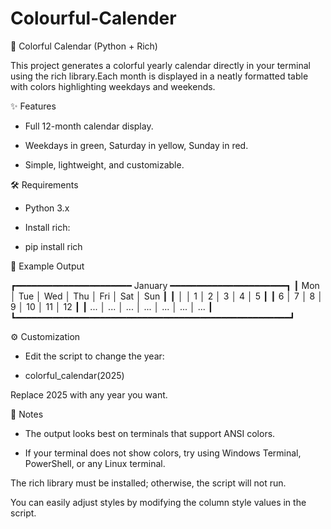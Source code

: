 # Colourful-Calender

📅 Colorful Calendar (Python + Rich)

This project generates a colorful yearly calendar directly in your terminal using the rich
 library.Each month is displayed in a neatly formatted table with colors highlighting weekdays and weekends.

✨ Features


* Full 12-month calendar display.

* Weekdays in green, Saturday in yellow, Sunday in red.

* Simple, lightweight, and customizable.

🛠 Requirements


* Python 3.x

* Install rich:

* pip install rich

📂 Example Output

┏━━━━━━━━━━━━━━━━━━━━━━ January ━━━━━━━━━━━━━━━━━━━━━━┓
┃ Mon │ Tue │ Wed │ Thu │ Fri │ Sat │ Sun            ┃
┃     │     │  1  │  2  │  3  │  4  │  5             ┃
┃  6  │  7  │  8  │  9  │ 10  │ 11  │ 12             ┃
┃ ... │ ... │ ... │ ... │ ... │ ... │ ...            ┃
┗━━━━━━━━━━━━━━━━━━━━━━━━━━━━━━━━━━━━━━━━━━━━━━━━━━━━┛

⚙️ Customization


* Edit the script to change the year:

* colorful_calendar(2025)


Replace 2025 with any year you want.

📝 Notes


* The output looks best on terminals that support ANSI colors.

* If your terminal does not show colors, try using Windows Terminal, PowerShell, or any Linux terminal.

The rich library must be installed; otherwise, the script will not run.

You can easily adjust styles by modifying the column style values in the script.
